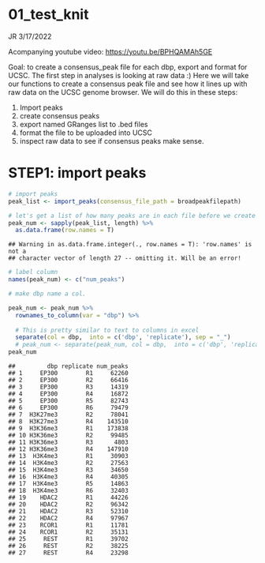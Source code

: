 01\_test\_knit
================
JR
3/17/2022

Acompanying youtube video: <https://youtu.be/BPHQAMAh5GE>

Goal: to create a consensus\_peak file for each dbp, export and format
for UCSC. The first step in analyses is looking at raw data :) Here we
will take our functions to create a consensus peak file and see how it
lines up with raw data on the UCSC genome browser. We will do this in
these steps:

1.  Import peaks
2.  create consensus peaks
3.  export named GRanges list to .bed files
4.  format the file to be uploaded into UCSC
5.  inspect raw data to see if consensus peaks make sense.

# STEP1: import peaks

``` r
# import peaks
peak_list <- import_peaks(consensus_file_path = broadpeakfilepath)

# let's get a list of how many peaks are in each file before we create consensus peaks.
peak_num <- sapply(peak_list, length) %>% 
  as.data.frame(row.names = T)
```

    ## Warning in as.data.frame.integer(., row.names = T): 'row.names' is not a
    ## character vector of length 27 -- omitting it. Will be an error!

``` r
# label column
names(peak_num) <- c("num_peaks")

# make dbp name a col.

peak_num <- peak_num %>%
  rownames_to_column(var = "dbp") %>%
  
  # This is pretty similar to text to columns in excel
  separate(col = dbp,  into = c('dbp', 'replicate'), sep = "_")
  # peak_num <- separate(peak_num, col = dbp,  into = c('dbp', 'replicate'), sep = "_")
peak_num
```

    ##         dbp replicate num_peaks
    ## 1     EP300        R1     62260
    ## 2     EP300        R2     66416
    ## 3     EP300        R3     14319
    ## 4     EP300        R4     16872
    ## 5     EP300        R5     82743
    ## 6     EP300        R6     79479
    ## 7  H3K27me3        R2     78041
    ## 8  H3K27me3        R4    143510
    ## 9  H3K36me3        R1    173838
    ## 10 H3K36me3        R2     99485
    ## 11 H3K36me3        R3      4803
    ## 12 H3K36me3        R4    147910
    ## 13  H3K4me3        R1     30903
    ## 14  H3K4me3        R2     27563
    ## 15  H3K4me3        R3     34650
    ## 16  H3K4me3        R4     40305
    ## 17  H3K4me3        R5     14863
    ## 18  H3K4me3        R6     32403
    ## 19    HDAC2        R1     44226
    ## 20    HDAC2        R2     96342
    ## 21    HDAC2        R3     52310
    ## 22    HDAC2        R4     97967
    ## 23    RCOR1        R1     11781
    ## 24    RCOR1        R2     35131
    ## 25     REST        R1     39702
    ## 26     REST        R2     38225
    ## 27     REST        R4     23298
